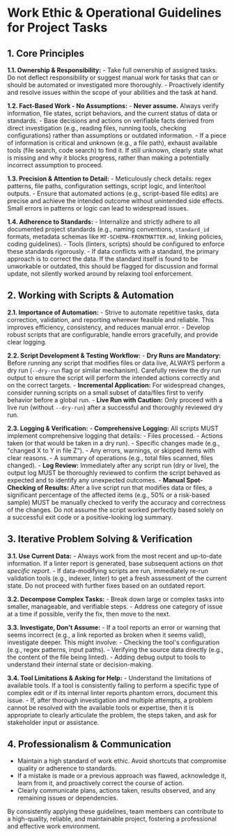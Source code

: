 # Work Ethic & Operational Guidelines for Project Tasks

## 1. Core Principles

**1.1. Ownership & Responsibility:**
    -   Take full ownership of assigned tasks. Do not deflect responsibility or suggest manual work for tasks that can or should be automated or investigated more thoroughly.
    -   Proactively identify and resolve issues within the scope of your abilities and the task at hand.

**1.2. Fact-Based Work - No Assumptions:**
    -   **Never assume.** Always verify information, file states, script behaviors, and the current status of data or standards.
    -   Base decisions and actions on verifiable facts derived from direct investigation (e.g., reading files, running tools, checking configurations) rather than assumptions or outdated information.
    -   If a piece of information is critical and unknown (e.g., a file path), exhaust available tools (file search, code search) to find it. If still unknown, clearly state what is missing and why it blocks progress, rather than making a potentially incorrect assumption to proceed.

**1.3. Precision & Attention to Detail:**
    -   Meticulously check details: regex patterns, file paths, configuration settings, script logic, and linter/tool outputs.
    -   Ensure that automated actions (e.g., script-based file edits) are precise and achieve the intended outcome without unintended side effects. Small errors in patterns or logic can lead to widespread issues.

**1.4. Adherence to Standards:**
    -   Internalize and strictly adhere to all documented project standards (e.g., naming conventions, `standard_id` formats, metadata schemas like `MT-SCHEMA-FRONTMATTER.md`, linking policies, coding guidelines).
    -   Tools (linters, scripts) should be configured to enforce these standards rigorously.
    -   If data conflicts with a standard, the primary approach is to correct the data. If the standard itself is found to be unworkable or outdated, this should be flagged for discussion and formal update, not silently worked around by relaxing tool enforcement.

## 2. Working with Scripts & Automation

**2.1. Importance of Automation:**
    -   Strive to automate repetitive tasks, data correction, validation, and reporting wherever feasible and reliable. This improves efficiency, consistency, and reduces manual error.
    -   Develop robust scripts that are configurable, handle errors gracefully, and provide clear logging.

**2.2. Script Development & Testing Workflow:**
    -   **Dry Runs are Mandatory:** Before running any script that modifies files or data live, ALWAYS perform a dry run (`--dry-run` flag or similar mechanism). Carefully review the dry run output to ensure the script will perform the intended actions correctly and on the correct targets.
    -   **Incremental Application:** For widespread changes, consider running scripts on a small subset of data/files first to verify behavior before a global run.
    -   **Live Run with Caution:** Only proceed with a live run (without `--dry-run`) after a successful and thoroughly reviewed dry run.

**2.3. Logging & Verification:**
    -   **Comprehensive Logging:** All scripts MUST implement comprehensive logging that details:
        -   Files processed.
        -   Actions taken (or that would be taken in a dry run).
        -   Specific changes made (e.g., "changed X to Y in file Z").
        -   Any errors, warnings, or skipped items with clear reasons.
        -   A summary of operations (e.g., total files scanned, files changed).
    -   **Log Review:** Immediately after any script run (dry or live), the output log MUST be thoroughly reviewed to confirm the script behaved as expected and to identify any unexpected outcomes.
    -   **Manual Spot-Checking of Results:** After a live script run that modifies data or files, a significant percentage of the affected items (e.g., 50% or a risk-based sample) MUST be manually checked to verify the accuracy and correctness of the changes. Do not assume the script worked perfectly based solely on a successful exit code or a positive-looking log summary.

## 3. Iterative Problem Solving & Verification

**3.1. Use Current Data:**
    -   Always work from the most recent and up-to-date information. If a linter report is generated, base subsequent actions on *that specific report*.
    -   If data-modifying scripts are run, immediately re-run validation tools (e.g., indexer, linter) to get a fresh assessment of the current state. Do not proceed with further fixes based on an outdated report.

**3.2. Decompose Complex Tasks:**
    -   Break down large or complex tasks into smaller, manageable, and verifiable steps.
    -   Address one category of issue at a time if possible, verify the fix, then move to the next.

**3.3. Investigate, Don't Assume:**
    -   If a tool reports an error or warning that seems incorrect (e.g., a link reported as broken when it seems valid), investigate deeper. This might involve:
        -   Checking the tool's configuration (e.g., regex patterns, input paths).
        -   Verifying the source data directly (e.g., the content of the file being linted).
        -   Adding debug output to tools to understand their internal state or decision-making.

**3.4. Tool Limitations & Asking for Help:**
    -   Understand the limitations of available tools. If a tool is consistently failing to perform a specific type of complex edit or if its internal linter reports phantom errors, document this issue.
    -   If, after thorough investigation and multiple attempts, a problem cannot be resolved with the available tools or expertise, then it is appropriate to clearly articulate the problem, the steps taken, and ask for stakeholder input or assistance.

## 4. Professionalism & Communication

-   Maintain a high standard of work ethic. Avoid shortcuts that compromise quality or adherence to standards.
-   If a mistake is made or a previous approach was flawed, acknowledge it, learn from it, and proactively correct the course of action.
-   Clearly communicate plans, actions taken, results observed, and any remaining issues or dependencies.

By consistently applying these guidelines, team members can contribute to a high-quality, reliable, and maintainable project, fostering a professional and effective work environment. 